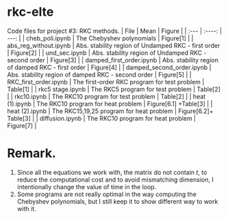 # rkc-elte
Code files for project #3: RKC methods.
| File        | Mean        | Figure        |
| :---        |    :----:   |          ---: |
| cheb_poli.ipynb      | The Chebyshev polynomials      | Figure[1]   |
| abs_reg_without.ipynb   | Abs. stability region  of Undamped RKC - first order      | Figure[2]     |
| und_sec.ipynb   | Abs. stability region  of Undamped RKC - second order      | Figure[3]     |
| damped_first_order.ipynb   | Abs. stability region  of damped RKC - first order      | Figure[4]     |
| damped_second_order.ipynb   | Abs. stability region  of damped RKC - second order      | Figure[5]     |
| RKC_first_order.ipynb   | The first-order RKC program  for test problem     | Table[1]   |
| rkc5 stage.ipynb   | The RKC5 program for test problem    | Table[2]     |
| rkc10.ipynb   | The RKC10 program  for test problem     | Table[2]     |
| heat (1).ipynb   | The RKC10 program  for heat problem     | Figure[6.1]  +Table[3]   |
| heat (2).ipynb   | The RKC15,19,25 program  for heat problem     | Figure[6.2]+ Table[3]     |
| diffusion.ipynb   | The RKC10 program  for heat problem     | Figure[7]    |


# Remark.
1. Since all the equations we work with, the matrix do not contain $t$, to reduce the computational cost and to avoid mismatching dimension, I intentionally change the value of time in the loop.
2. Some programs are not really optimal in the way computing the Chebyshev polynomials, but I still keep it to show different way to work with it.

